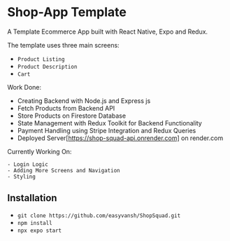# Shop-App Template

A Template Ecommerce App built with React Native, Expo and Redux.

The template uses three main screens: 
- `Product Listing`
- `Product Description`
- `Cart`

Work Done:

- Creating Backend with Node.js and Express js
- Fetch Products from Backend API
- Store Products on Firestore Database
- State Management with Redux Toolkit for Backend Functionality
- Payment Handling using Stripe Integration and Redux Queries
- Deployed Server[https://shop-squad-api.onrender.com] on render.com

Currently Working On:

    - Login Logic
    - Adding More Screens and Navigation
    - Styling
    
## Installation


*  `git clone https://github.com/easyvansh/ShopSquad.git`
*  `npm install `
*  `npx expo start`

